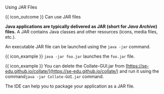 <span id="title">Using JAR Files</span>

<span id="prereqs"></span>

<span id="outcomes">{{ icon_outcome }} Can use JAR files</span>

<div id="body">

**Java applications are typically delivered as JAR (short for _Java Archive_) files.** A JAR contains Java classes and other resources (icons, media files, etc.).

An executable JAR file can be launched using the `java -jar` command.

<box>

{{ icon_example }} `java -jar foo.jar` launches the `foo.jar` file.

{{ icon_example }} You can delete the Collate-GUI.jar from [https://se-edu.github.io/collate/](https://se-edu.github.io/collate/) and run it using the command`java -jar Collate-GUI.jar` command.

</box>

The IDE can help you to package your application as a JAR file.

</div>

<div id="extras">
  <include src="resourcesPanel.md" boilerplate />
  <include src="exercisesPanel.md" boilerplate />
</div>